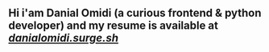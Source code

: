 ## Hi i'am Danial Omidi **(a curious frontend & python developer)** and my resume is available at _[danialomidi.surge.sh](http://danialomidi.surge.sh)_
